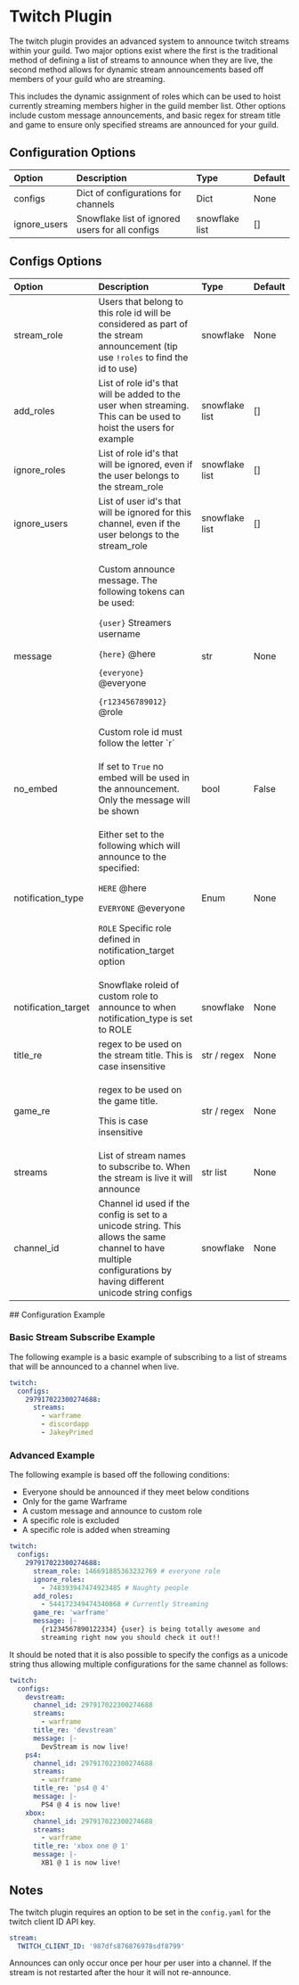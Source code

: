 # Twitch Plugin

The twitch plugin provides an advanced system to announce twitch streams within your guild. Two major options exist where the first is the traditional method of defining a list of streams to announce when they are live, the second method allows for dynamic stream announcements based off members of your guild who are streaming.

This includes the dynamic assignment of roles which can be used to hoist currently streaming members higher in the guild member list. Other options include custom message announcements, and basic regex for stream title and game to ensure only specified streams are announced for your guild.

## Configuration Options

| Option | Description | Type | Default |
| :--- | :--- | :--- | :--- |
| configs | Dict of configurations for channels | Dict | None |
| ignore\_users | Snowflake list of ignored users for all configs | snowflake list | \[\] |

## Configs Options

<table>
  <thead>
    <tr>
      <th style="text-align:left">Option</th>
      <th style="text-align:left">Description</th>
      <th style="text-align:left">Type</th>
      <th style="text-align:left">Default</th>
    </tr>
  </thead>
  <tbody>
    <tr>
      <td style="text-align:left">stream_role</td>
      <td style="text-align:left">Users that belong to this role id will be considered as part of the stream
        announcement (tip use <code>!roles</code> to find the id to use)</td>
      <td
      style="text-align:left">snowflake</td>
        <td style="text-align:left">None</td>
    </tr>
    <tr>
      <td style="text-align:left">add_roles</td>
      <td style="text-align:left">List of role id's that will be added to the user when streaming. This
        can be used to hoist the users for example</td>
      <td style="text-align:left">snowflake list</td>
      <td style="text-align:left">[]</td>
    </tr>
    <tr>
      <td style="text-align:left">ignore_roles</td>
      <td style="text-align:left">List of role id's that will be ignored, even if the user belongs to the
        stream_role</td>
      <td style="text-align:left">snowflake list</td>
      <td style="text-align:left">[]</td>
    </tr>
    <tr>
      <td style="text-align:left">ignore_users</td>
      <td style="text-align:left">List of user id's that will be ignored for this channel, even if the user
        belongs to the stream_role</td>
      <td style="text-align:left">snowflake list</td>
      <td style="text-align:left">[]</td>
    </tr>
    <tr>
      <td style="text-align:left">message</td>
      <td style="text-align:left">
        <p>Custom announce message. The following tokens can be used:</p>
        <p><code>{user}</code> Streamers username</p>
        <p><code>{here}</code> @here</p>
        <p><code>{everyone}</code> @everyone</p>
        <p><code>{r123456789012}</code> @role</p>
        <p>Custom role id must follow the letter `r`</p>
      </td>
      <td style="text-align:left">str</td>
      <td style="text-align:left">None</td>
    </tr>
    <tr>
      <td style="text-align:left">no_embed</td>
      <td style="text-align:left">If set to <code>True</code> no embed will be used in the announcement. Only
        the message will be shown</td>
      <td style="text-align:left">bool</td>
      <td style="text-align:left">False</td>
    </tr>
    <tr>
      <td style="text-align:left">notification_type</td>
      <td style="text-align:left">
        <p>Either set to the following which will announce to the specified:</p>
        <p><code>HERE</code> @here</p>
        <p><code>EVERYONE</code> @everyone</p>
        <p><code>ROLE</code> Specific role defined in notification_target option</p>
      </td>
      <td style="text-align:left">Enum</td>
      <td style="text-align:left">None</td>
    </tr>
    <tr>
      <td style="text-align:left">notification_target</td>
      <td style="text-align:left">Snowflake roleid of custom role to announce to when notification_type
        is set to ROLE</td>
      <td style="text-align:left">snowflake</td>
      <td style="text-align:left">None</td>
    </tr>
    <tr>
      <td style="text-align:left">title_re</td>
      <td style="text-align:left">regex to be used on the stream title. This is case insensitive</td>
      <td
      style="text-align:left">str / regex</td>
        <td style="text-align:left">None</td>
    </tr>
    <tr>
      <td style="text-align:left">game_re</td>
      <td style="text-align:left">
        <p>regex to be used on the game title.</p>
        <p>This is case insensitive</p>
      </td>
      <td style="text-align:left">str / regex</td>
      <td style="text-align:left">None</td>
    </tr>
    <tr>
      <td style="text-align:left">streams</td>
      <td style="text-align:left">List of stream names to subscribe to. When the stream is live it will
        announce</td>
      <td style="text-align:left">str list</td>
      <td style="text-align:left">None</td>
    </tr>
    <tr>
      <td style="text-align:left">channel_id</td>
      <td style="text-align:left">Channel id used if the config is set to a unicode string. This allows
        the same channel to have multiple configurations by having different unicode
        string configs</td>
      <td style="text-align:left">snowflake</td>
      <td style="text-align:left">None</td>
    </tr>
  </tbody>
</table>## Configuration Example

### Basic Stream Subscribe Example

The following example is a basic example of subscribing to a list of streams that will be announced to a channel when live.

```yaml
twitch:
  configs:
    297917022300274688:
      streams:
        - warframe
        - discordapp
        - JakeyPrimed
```

### Advanced Example

The following example is based off the following conditions:

* Everyone should be announced if they meet below conditions
* Only for the game Warframe
* A custom message and announce to custom role
* A specific role is excluded
* A specific role is added when streaming

```yaml
twitch:
  configs:
    297917022300274688:
      stream_role: 146691885363232769 # everyone role
      ignore_roles:
        - 748393947474923485 # Naughty people
      add_roles:
        - 544172349474340868 # Currently Streaming
      game_re: 'warframe'
      message: |-
        {r1234567890122334} {user} is being totally awesome and
        streaming right now you should check it out!!
```

It should be noted that it is also possible to specify the configs as a unicode string thus allowing multiple configurations for the same channel as follows:

```yaml
twitch:
  configs:
    devstream:
      channel_id: 297917022300274688
      streams:
        - warframe
      title_re: 'devstream'
      message: |-
        DevStream is now live!
    ps4:
      channel_id: 297917022300274688
      streams:
        - warframe
      title_re: 'ps4 @ 4'
      message: |-
        PS4 @ 4 is now live!
    xbox:
      channel_id: 297917022300274688
      streams:
        - warframe
      title_re: 'xbox one @ 1'
      message: |-
        XB1 @ 1 is now live!
```

## Notes

The twitch plugin requires an option to be set in the `config.yaml` for the twitch client ID API key.

```yaml
stream:
  TWITCH_CLIENT_ID: '987dfs876876978sdf8799'
```

Announces can only occur once per hour per user into a channel. If the stream is not restarted after the hour it will not re-announce.

